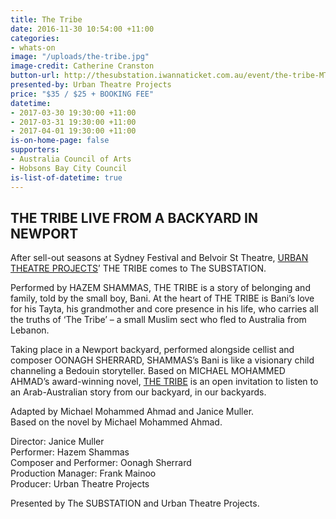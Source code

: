 ```yaml
---
title: The Tribe
date: 2016-11-30 10:54:00 +11:00
categories:
- whats-on
image: "/uploads/the-tribe.jpg"
image-credit: Catherine Cranston
button-url: http://thesubstation.iwannaticket.com.au/event/the-tribe-MTIwNjM
presented-by: Urban Theatre Projects
price: "$35 / $25 + BOOKING FEE"
datetime:
- 2017-03-30 19:30:00 +11:00
- 2017-03-31 19:30:00 +11:00
- 2017-04-01 19:30:00 +11:00
is-on-home-page: false
supporters:
- Australia Council of Arts
- Hobsons Bay City Council
is-list-of-datetime: true
---
```


## THE TRIBE LIVE FROM A BACKYARD IN NEWPORT

After sell-out seasons at Sydney Festival and Belvoir St Theatre, [URBAN THEATRE PROJECTS](http://urbantheatre.com.au)’ THE TRIBE comes to The SUBSTATION.

Performed by HAZEM SHAMMAS, THE TRIBE is a story of belonging and family, told by the small boy, Bani. At the heart of THE TRIBE is Bani’s love for his Tayta, his grandmother and core presence in his life, who carries all the truths of ‘The Tribe’ – a small Muslim sect who fled to Australia from Lebanon.

Taking place in a Newport backyard, performed alongside cellist and composer OONAGH SHERRARD, SHAMMAS’s Bani is like a visionary child channeling a Bedouin storyteller. Based on MICHAEL MOHAMMED AHMAD’s award-winning novel, [THE TRIBE](http://giramondopublishing.com/product/the-tribe) is an open invitation to listen to an Arab-Australian story from our backyard, in our backyards.

Adapted by Michael Mohammed Ahmad and Janice Muller.<br>
Based on the novel by Michael Mohammed Ahmad.

Director: Janice Muller<br>
Performer: Hazem Shammas<br>
Composer and Performer: Oonagh Sherrard<br>
Production Manager: Frank Mainoo<br>
Producer: Urban Theatre Projects

Presented by The SUBSTATION and Urban Theatre Projects.
